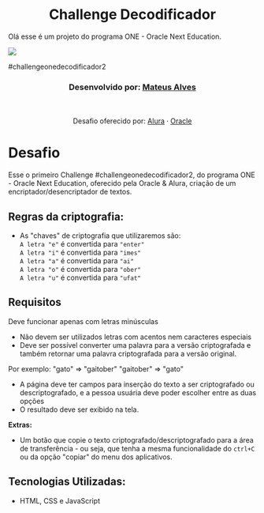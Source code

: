 <h1 align="center">Challenge Decodificador</h1>

Olá esse é um projeto do programa ONE - Oracle Next Education.

<img src="../challenge/imagens/decodificadorprojeto.jpg"/>

#challengeonedecodificador2
  
<h3 align="center">Desenvolvido por:
    <a href="https://www.linkedin.com/in/mateus-alves-souza/" target="_blank">Mateus Alves</a>
</h3>

<p align="center"><br/><br/>
    Desafio oferecido por: 
    <a href="https://www.alura.com.br/">Alura</a> · <a href="https://www.oracle.com/br/education/oracle-next-education/">Oracle</a>
</p>

# Desafio
Esse o primeiro Challenge #challengeonedecodificador2, do programa ONE - Oracle Next Education, oferecido pela Oracle & Alura, criação de um encriptador/desencriptador de textos.

## Regras da criptografia:
   - As "chaves" de criptografia que utilizaremos são:
        <br/> `A letra "e"` é convertida para `"enter"`
        <br/> `A letra "i"` é convertida para `"imes"`
        <br/>  `A letra "a"` é convertida para `"ai"`
        <br/> `A letra "o"` é convertida para `"ober"`
        <br/> `A letra "u"` é convertida para `"ufat"`
        
## Requisitos
 Deve funcionar apenas com letras minúsculas
- Não devem ser utilizados letras com acentos nem caracteres especiais
- Deve ser possível converter uma palavra para a versão criptografada e também retornar uma palavra criptografada para a versão original. 

Por exemplo:
"gato" => "gaitober"
"gaitober" => "gato"

- A página deve ter campos para inserção do texto a ser criptografado ou descriptografado, e a pessoa usuária deve poder escolher entre as duas opções
- O resultado deve ser exibido na tela.

**Extras:**
- Um botão que copie o texto criptografado/descriptografado para a área de transferência - ou seja, que tenha a mesma funcionalidade do `ctrl+C` ou da opção "copiar" do menu dos aplicativos.


## Tecnologias Utilizadas:
- HTML, CSS e JavaScript